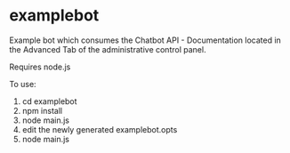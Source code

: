 # examplebot

Example bot which consumes the Chatbot API -  Documentation located in the Advanced Tab of the administrative control panel.

Requires node.js

To use:
   1. cd examplebot
   2. npm install
   3. node main.js
   4. edit the newly generated examplebot.opts
   5. node main.js
